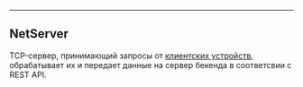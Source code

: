 ___
## NetServer

TCP-сервер, принимающий запросы от [клиентских устройств](../netclient/readme
), обрабатывает их и передает данные на сервер бекенда в соответсвии с REST API.